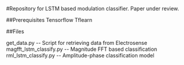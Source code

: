 #Repository for LSTM based modulation classifier.
Paper under review.

##Prerequisites
Tensorflow
Tflearn


##Files

get_data.py             -- Script for retrieving data from Electrosense
magfft_lstm_classify.py -- Magnitude FFT based classification
rml_lstm_classify.py    -- Amplitude-phase classification model
